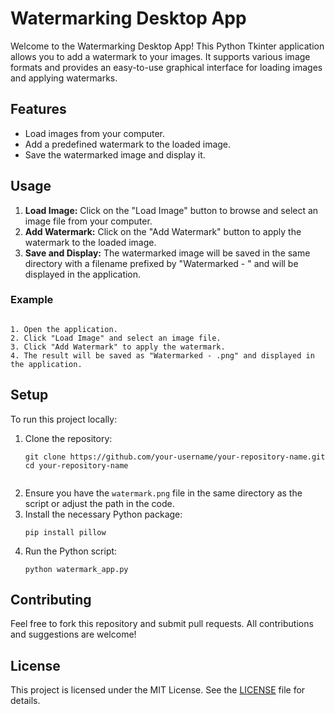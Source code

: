 <h1>Watermarking Desktop App</h1>

<p>Welcome to the Watermarking Desktop App! This Python Tkinter application allows you to add a watermark to your images. It supports various image formats and provides an easy-to-use graphical interface for loading images and applying watermarks.</p>

<h2>Features</h2>

<ul>
  <li>Load images from your computer.</li>
  <li>Add a predefined watermark to the loaded image.</li>
  <li>Save the watermarked image and display it.</li>
</ul>

<h2>Usage</h2>

<ol>
  <li><strong>Load Image:</strong> Click on the "Load Image" button to browse and select an image file from your computer.</li>
  <li><strong>Add Watermark:</strong> Click on the "Add Watermark" button to apply the watermark to the loaded image.</li>
  <li><strong>Save and Display:</strong> The watermarked image will be saved in the same directory with a filename prefixed by "Watermarked - " and will be displayed in the application.</li>
</ol>

<h3>Example</h3>

<pre><code>
1. Open the application.
2. Click "Load Image" and select an image file.
3. Click "Add Watermark" to apply the watermark.
4. The result will be saved as "Watermarked - <original_filename>.png" and displayed in the application.
</code></pre>

<h2>Setup</h2>

<p>To run this project locally:</p>

<ol>
  <li>Clone the repository:</li>
  <pre><code>git clone https://github.com/your-username/your-repository-name.git
cd your-repository-name
  </code></pre>
  <li>Ensure you have the <code>watermark.png</code> file in the same directory as the script or adjust the path in the code.</li>
  <li>Install the necessary Python package:</li>
  <pre><code>pip install pillow</code></pre>
  <li>Run the Python script:</li>
  <pre><code>python watermark_app.py</code></pre>
</ol>

<h2>Contributing</h2>

<p>Feel free to fork this repository and submit pull requests. All contributions and suggestions are welcome!</p>

<h2>License</h2>

<p>This project is licensed under the MIT License. See the <a href="LICENSE">LICENSE</a> file for details.</p>

